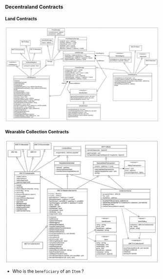 ### Decentraland Contracts

#### Land Contracts

![](./decentraland-contracts.svg)


#### Wearable Collection Contracts

![](./decentraland-wearable-contracts.svg)

* Who is the `beneficiary` of an `Item` ?

